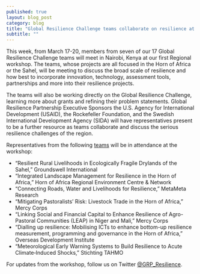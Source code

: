 ```yaml
---
published: true
layout: blog_post
category: blog
title: "Global Resilience Challenge teams collaborate on resilience at Nairobi Regional Workshop"
subtitle: ""
---
```


This week, from March 17-20, members from seven of our 17 Global Resilience Challenge teams will meet in Nairobi, Kenya at our first Regional workshop. The teams, whose projects are all focused in the Horn of Africa or the Sahel, will be meeting to discuss the broad scale of resilience and how best to incorporate innovation, technology, assessment tools, partnerships and more into their resilience projects. 

The teams will also be working directly on the Global Resilience Challenge, learning more about grants and refining their problem statements. Global Resilience Partnership Executive Sponsors the U.S. Agency for International Development (USAID), the Rockefeller Foundation, and the Swedish International Development Agency (SIDA) will have representatives present to be a further resource as teams collaborate and discuss the serious resilience challenges of the region.

Representatives from the following [teams](/teams) will be in attendance at the workshop:  

* “Resilient Rural Livelihoods in Ecologically Fragile Drylands of the Sahel,” Groundswell International
* “Integrated Landscape Management for Resilience in the Horn of Africa,” Horn of Africa Regional Environment Centre & Network
* “Connecting Roads, Water and Livelihoods for Resilience,” MetaMeta Research
* “Mitigating Pastoralists’ Risk: Livestock Trade in the Horn of Africa,” Mercy Corps
* “Linking Social and Financial Capital to Enhance Resilience of Agro-Pastoral Communities (LEAP) in Niger and Mali,” Mercy Corps
* “Dialling up resilience: Mobilising ICTs to enhance bottom-up resilience measurement, programming and governance in the Horn of Africa,” Overseas Development Institute
* “Meteorological Early Warning Systems to Build Resilience to Acute Climate‐Induced Shocks,” Stichting TAHMO

For updates from the workshop, follow us on Twitter [@GRP_Resilience](https://twitter.com/grp_resilience).
